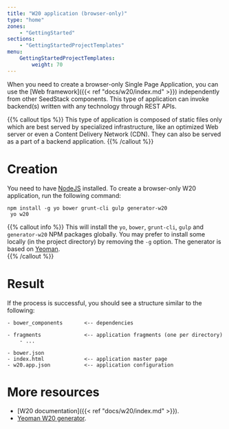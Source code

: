 ```yaml
---
title: "W20 application (browser-only)"
type: "home"
zones:
    - "GettingStarted"
sections:
    - "GettingStartedProjectTemplates"
menu:
    GettingStartedProjectTemplates:
        weight: 70
---
```


When you need to create a browser-only Single Page Application, you can use the [Web framework]({{< ref "docs/w20/index.md" >}}) independently from
other SeedStack components. This type of application can invoke backend(s) written with any technology through REST
APIs.<!--more-->

{{% callout tips %}}
This type of application is composed of static files only which are best served by specialized infrastructure, like
an optimized Web server or even a Content Delivery Network (CDN). They can also be served as a part of a backend application.
{{% /callout %}}


# Creation

You need to have [NodeJS](https://nodejs.org) installed. 
To create a browser-only W20 application, run the following command:

```plain
npm install -g yo bower grunt-cli gulp generator-w20
 yo w20
```

{{% callout info %}}
This will install the `yo`, `bower`, `grunt-cli`, `gulp` and `generator-w20` NPM packages globally. You may prefer to
install some locally (in the project directory) by removing the `-g` option. The generator is based on [Yeoman](http://yeoman.io/).  
{{% /callout %}}

# Result

If the process is successful, you should see a structure similar to the following:

```plain
- bower_components       <-- dependencies
      
- fragments              <-- application fragments (one per directory)
    - ...
    
- bower.json
- index.html             <-- application master page
- w20.app.json           <-- application configuration
```

# More resources

* [W20 documentation]({{< ref "docs/w20/index.md" >}}).
* [Yeoman W20 generator](https://github.com/seedstack/generator-w20).
